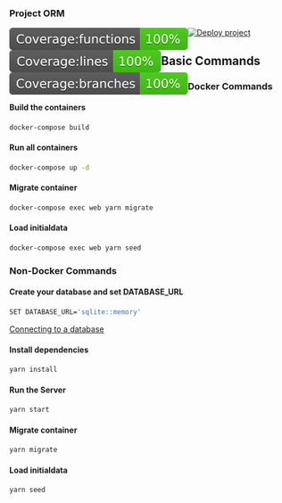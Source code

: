 ### Project ORM

[![Deploy project](https://github.com/jhonmart/Sequelize/actions/workflows/github-actions-demo.yml/badge.svg)](https://github.com/jhonmart/Sequelize/actions/workflows/github-actions-demo.yml)
<a href="https://github.com/jhonmart/Sequelize/commits">
  <img align="left" src="https://raw.githubusercontent.com/jhonmart/Sequelize/main/badges/badge-functions.svg">
  <img align="left" src="https://raw.githubusercontent.com/jhonmart/Sequelize/main/badges/badge-lines.svg">
  <img align="left" src="https://raw.githubusercontent.com/jhonmart/Sequelize/main/badges/badge-branches.svg">
</a>
<br>


## Basic Commands

### Docker Commands

#### Build the containers

```sh
docker-compose build
```

#### Run all containers

```sh
docker-compose up -d
```

#### Migrate container

```sh
docker-compose exec web yarn migrate
```

#### Load initialdata

```sh
docker-compose exec web yarn seed
```

### Non-Docker Commands

#### Create your database and set DATABASE_URL

```sh
SET DATABASE_URL='sqlite::memory'
```
[Connecting to a database](https://sequelize.org/master/manual/getting-started.html#connecting-to-a-database)


#### Install dependencies

```sh
yarn install
```

#### Run the Server

```sh
yarn start
```

#### Migrate container

```sh
yarn migrate
```

#### Load initialdata

```sh
yarn seed
```